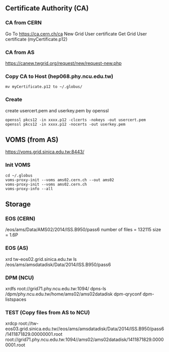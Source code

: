 ## Certificate Authority (CA)

### CA from CERN
Go To https://ca.cern.ch/ca
New Grid User certificate
Get Grid User certificate (myCertificate.p12)

### CA from AS
https://canew.twgrid.org/request/new/request-new.php

### Copy CA to Host (hep068.phy.ncu.edu.tw)
```
mv myCertificate.p12 to ~/.globus/
```

### Create
create usercert.pem and userkey.pem by openssl
```
openssl pkcs12 -in xxxx.p12 -clcerts -nokeys -out usercert.pem
openssl pkcs12 -in xxxx.p12 -nocerts -out userkey.pem
```

## VOMS (from AS)
https://voms.grid.sinica.edu.tw:8443/

### Init VOMS
```
cd ~/.globus
voms-proxy-init --voms ams02.cern.ch --out ams02
voms-proxy-init --voms ams02.cern.ch
voms-proxy-info --all
```

## Storage
### EOS (CERN)
/eos/ams/Data/AMS02/2014/ISS.B950/pass6
number of files = 132115
size = 1.6P 

### EOS (AS)
xrd tw-eos02.grid.sinica.edu.tw ls /eos/ams/amsdatadisk/Data/2014/ISS.B950/pass6

### DPM (NCU)
xrdfs root://grid71.phy.ncu.edu.tw:1094/
dpns-ls /dpm/phy.ncu.edu.tw/home/ams02/ams02datadisk
dpm-qryconf
dpm-listspaces

### TEST (Copy files from AS to NCU)
xrdcp root://tw-eos03.grid.sinica.edu.tw//eos/ams/amsdatadisk/Data/2014/ISS.B950/pass6/1411871829.00000001.root root://grid71.phy.ncu.edu.tw:1094//ams02/ams02datadisk/1411871829.00000001.root
